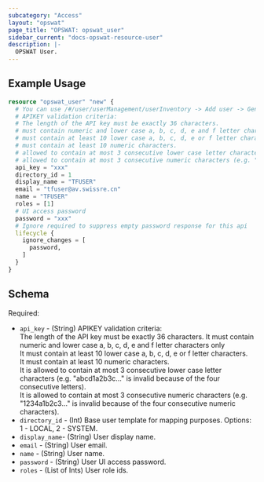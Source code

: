 ```yaml
---
subcategory: "Access"
layout: "opswat"
page_title: "OPSWAT: opswat_user"
sidebar_current: "docs-opswat-resource-user"
description: |-
  OPSWAT User.
---
```


## Example Usage

```terraform
resource "opswat_user" "new" {
  # You can use /#/user/userManagement/userInventory -> Add user -> Generate Api key feature to create new apikey
  # APIKEY validation criteria:
  # The length of the API key must be exactly 36 characters.
  # must contain numeric and lower case a, b, c, d, e and f letter characters only
  # must contain at least 10 lower case a, b, c, d, e or f letter characters.
  # must contain at least 10 numeric characters.
  # allowed to contain at most 3 consecutive lower case letter characters (e.g. "abcd1a2b3c..." is invalid because of the four consecutive letters).
  # allowed to contain at most 3 consecutive numeric characters (e.g. "1234a1b2c3..." is invalid because of the four consecutive numeric characters).
  api_key = "xxx"
  directory_id = 1
  display_name = "TFUSER"
  email = "tfuser@av.swissre.cn"
  name = "TFUSER"
  roles = [1]
  # UI access password
  password = "xxx"
  # Ignore required to suppress empty password response for this api
  lifecycle {
    ignore_changes = [
      password,
    ]
  }
}
```

## Schema
Required:
- `api_key` - (String) APIKEY validation criteria:  
The length of the API key must be exactly 36 characters. 
It must contain numeric and lower case a, b, c, d, e and f letter characters only  
It must contain at least 10 lower case a, b, c, d, e or f letter characters.  
It must contain at least 10 numeric characters.  
It is allowed to contain at most 3 consecutive lower case letter characters (e.g. \"abcd1a2b3c...\" is invalid because of the four consecutive letters).  
It is allowed to contain at most 3 consecutive numeric characters (e.g. \"1234a1b2c3...\" is invalid because of the four consecutive numeric characters).
- `directory_id` - (Int) Base user template for mapping purposes. Options: 1 - LOCAL, 2 - SYSTEM.
- `display_name`- (String) User display name.
- `email` - (String) User email.
- `name` - (String) User name.
- `password` - (String) User UI access password.
- `roles` - (List of Ints) User role ids.